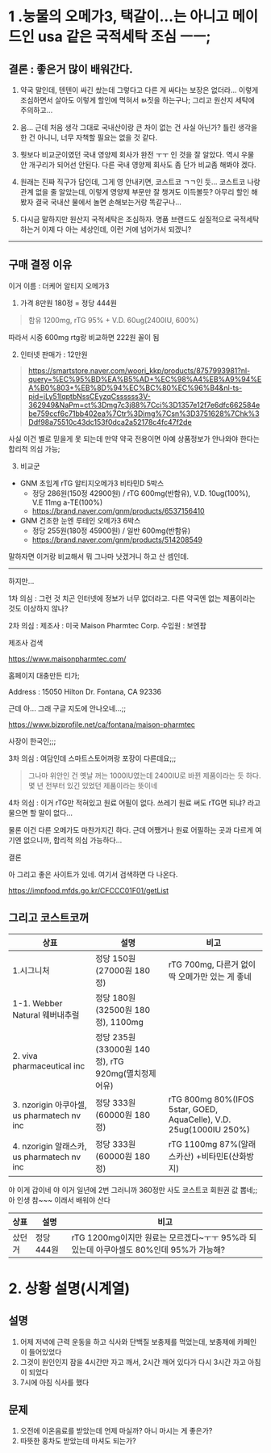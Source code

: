 # 1 .눙물의 오메가3, 택갈이...는 아니고 메이드인 usa 같은 국적세탁 조심 ㅡㅡ;

## 결론 : 좋은거 많이 배워간다.
1. 약국 말인데, 텐텐이 싸긴 쌌는데 그렇다고 다른 게 싸다는 보장은 없더라...
이렇게 조심하면서 살아도 이렇게 할인에 먹혀서 ㅄ짓을 하는구나;
그리고 원산지 세탁에 주의하고...

2. 음... 근데 처음 생각 그대로 국내산이랑 큰 차이 없는 건 사실 아닌가?
틀린 생각을 한 건 아니니, 너무 자책할 필요는 없을 것 같다.

3. 뭣보다 비교군이였던 국내 영양제 회사가 완전 ㅜㅜ 인 것을 잘 알았다.
역시 우물 안 개구리가 되어선 안된다.
다른 국내 영양제 회사도 좀 단가 비교좀 해봐야 겠다.

4. 원래는 진짜 직구가 답인데, 그게 영 안내키면, 코스트코 ㄱㄱ인 듯...
코스트코 나랑 관계 없을 줄 알았는데, 이렇게 영양제 부문만 잘 챙겨도 이득볼듯?
아무리 할인 해봤자 결국 국내산 물에서 놀면 손해보는거랑 똑같구나...

5. 다시금 말하지만 원산지 국적세탁은 조심하자. 명품 브랜드도 실질적으로 국적세탁하는거 이제 다 아는 세상인데, 이런 거에 넘어가서 되겠니?

---

## 구매 결정 이유

이거 이름 : 더케어 알티지 오메가3

1. 가격 8만원 180정 = 정당 444원
  >함유 1200mg, rTG 95% + V.D. 60ug(2400IU, 600%)

따라서 시중 600mg rtg랑 비교하면 222원 꼴이 됨

2. 인터넷 판매가 : 12만원
  >https://smartstore.naver.com/woori_kkp/products/8757993981?nl-query=%EC%95%BD%EA%B5%AD+%EC%98%A4%EB%A9%94%EA%B0%803+%EB%8D%94%EC%BC%80%EC%96%B4&nl-ts-pid=jLy51lqptbNssCEyzqCssssss3V-362949&NaPm=ct%3Dmg7c3j88%7Cci%3D1357e12f7e6dfc662584ebe759ccf6c71bb402ea%7Ctr%3Dimg%7Csn%3D3751628%7Chk%3Ddf98a75510c43dc153f0dca2a52178c4fc47f2de

사실 이건 별로 믿을게 못 되는데 만약 약국 전용이면 아예 상품정보가 안나와야 한다는 합리적 의심 가능;

3. 비교군
- GNM 초임계 rTG 알티지오메가3 비타민D 5박스
  - 정당 286원(150정 42900원) / rTG 600mg(반함유), V.D. 10ug(100%), V.E 11mg a-TE(100%)
  - https://brand.naver.com/gnm/products/6537156410
- GNM 건조한 눈엔 루테인 오메가3 6박스
  - 정당 255원(180정 45900원) / 일반 600mg(반함유)
  - https://brand.naver.com/gnm/products/514208549
 
말하자면 이거랑 비교해서 뭐 그나마 낫겠거니 하고 산 셈인데.

---

하지만...

1차 의심 : 그런 것 치곤 인터넷에 정보가 너무 없더라고. 다른 약국엔 없는 제품이라는 것도 이상하지 않나? 

2차 의심 : 제조사 : 미국 Maison Pharmtec Corp. 수입원 : 보엔팜

제조사 검색 

https://www.maisonpharmtec.com/

홈페이지 대충만든 티가;

Address : 15050 Hilton Dr. Fontana, CA 92336

근데 아... 그래 구글 지도에 안나오네...;;

https://www.bizprofile.net/ca/fontana/maison-pharmtec

사장이 한국인;;;

3차 의심 : 여담인데 스마트스토어꺼랑 포장이 다른데요;;;

>그나마 위안인 건 옛날 꺼는 1000IU였는데 2400IU로 바뀐 제품이라는 듯 하다. 몇 년 전부터 있긴 있었던 제품이라는 뜻이네

4차 의심 : 이거 rTG만 적혀있고 원료 어필이 없다. 쓰레기 원료 써도 rTG면 되냐? 라고 물으면 할 말이 없다...

물론 이건 다른 오메가도 마찬가지긴 하다. 근데 어쨌거나 원료 어필하는 곳과 다르게 여기엔 없으니까, 합리적 의심 가능하다...


결론

아 그리고 좋은 사이트가 있네. 여기서 검색하면 다 나온다. 

https://impfood.mfds.go.kr/CFCCC01F01/getList

## 그리고 코스트코꺼
| 상표 | 설명 | 비고 |
|-------|-------| -----|
|1.시그니처| 정당 150원(27000원 180정)| rTG 700mg, 다른거 없이 딱 오메가만 있는 게 좋네|
|1-1. Webber Natural 웨버내추럴| 정당 180원(32500원 180정), 1100mg |
|2. viva pharmaceutical inc | 정당 235원(33000원 140정), rTG 920mg(멸치정제어유)|
|3. nzorigin 아쿠아셀, us pharmatech nv inc | 정당 333원(60000원 180정) | rTG 800mg 80%(IFOS 5star, GOED, AquaCelle), V.D. 25ug(1000IU 250%)|
|4. nzorigin 알래스카, us pharmatech nv inc | 정당 333원(60000원 180정) | rTG 1100mg 87%(알래스카산) +비타민E(산화방지) |

야 이게 갑이네 야 이거 일년에 2번 그러니까 360정만 사도 코스트코 회원권 값 뽑네;;
아 인생 참~~~ 이래서 배워야 산다

| 상표 | 설명 | 비고 |
|-------|-------| -----|
| 샀던거 | 정당 444원 | rTG 1200mg이지만 원료는 모르겠다~ㅜㅜ 95%라 되있는데 아쿠아셀도 80%인데 95%가 가능해? |
 

# 2. 상황 설명(시계열)
## 설명
1. 어제 저녁에 근력 운동을 하고 식사와 단백질 보충제를 먹었는데, 보충제에 카페인이 들어있었다
2. 그것이 원인인지 잠을 4시간만 자고 깨서, 2시간 깨어 있다가 다시 3시간 자고 아침이 되었다
3. 7시에 아침 식사를 했다

## 문제 
1. 오전에 이온음료를 받았는데 언제 마실까? 아니 마시는 게 좋은가?
2. 따뜻한 홍차도 받았는데 마셔도 되는가?
